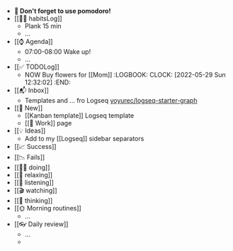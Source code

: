 - **🍅 Don't forget to use pomodoro!**
- [[🧘‍♂️ habitsLog]]
	- Plank 15 min
	- ...
- [[⌚ Agenda]]
	- 07:00-08:00 Wake up!
	- ...
- [[✅ TODOLog]]
	- NOW Buy flowers for [[Mom]]
	  :LOGBOOK:
	  CLOCK: [2022-05-29 Sun 12:32:02]
	  :END:
- [[📬 Inbox]]
	- Templates and ... fro Logseq [yoyurec/logseq-starter-graph](https://github.com/yoyurec/logseq-starter-graph)
- [[🌿 New]]
	- [[Kanban template]] Logseq template
	- [[💼 Work]] page
- [[💡 Ideas]]
	- Add to my [[Logseq]] sidebar separators
- [[📈 Success]]
- [[📉 Fails]]
- [[👷‍♂️ doing]]
- [[🎉 relaxing]]
- [[🎵 listening]]
- [[🎬 watching]]
- [[💭 thinking]]
- [[🌞 Morning routines]]
	- ...
- [[👓 Daily review]]
	- ...
	-